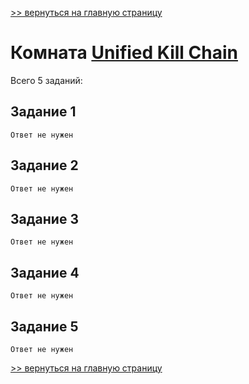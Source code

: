 [>> вернуться на главную страницу](https://github.com/BEPb/tryhackme/blob/master/README.md)

# Комната [Unified Kill Chain](https://tryhackme.com/r/room/unifiedkillchain) 

Всего 5 заданий:
## Задание 1

```commandline
Ответ не нужен
```

## Задание 2

```commandline
Ответ не нужен
```

## Задание 3

```commandline
Ответ не нужен
```

## Задание 4

```commandline
Ответ не нужен
```

## Задание 5

```commandline
Ответ не нужен
```

[>> вернуться на главную страницу](https://github.com/BEPb/tryhackme/blob/master/README.md)